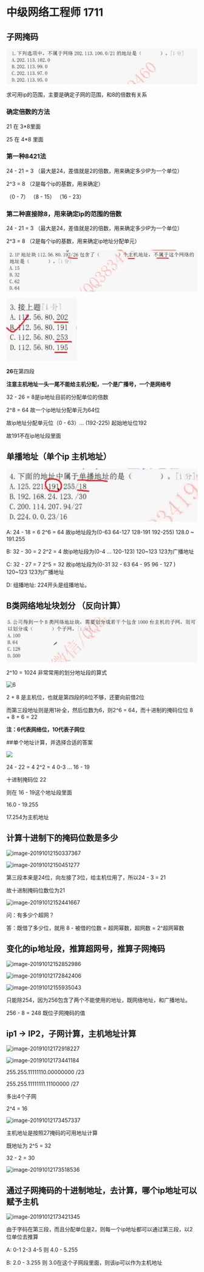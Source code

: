 # 中级网络工程师 1711

## 子网掩码

![1](./img/1.png)

求可用ip的范围，主要是确定子网的范围，和8的倍数有关系

### 确定倍数的方法

21 在 3*8里面

25 在 4*8 里面

### 第一种8421法

24 - 21 = 3 （最大是24，差值就是2的倍数，用来确定多少IP为一个单位）

2^3 = 8 （2是每个ip的基数，用来确定）

（0 - 7） （8 - 15） （16 - 23）

### 第二种直接除8，用来确定ip的范围的倍数

24 - 21 = 3 （最大是24，差值就是2的倍数，用来确定多少IP为一个单位）

2^3 = 8 （2是每个ip的基数，用来确定ip地址分配单元）

![2](./img/2.png)

![3](./img/3.png)

**26**在第四段

**注意主机地址一头一尾不能给主机分配，一个是广播号，一个是网络号**

32 - 26 = 8是ip地址目前的分配单位的倍数

2^8 = 64 故一个ip地址分配单元为64位

故ip地址分配单元位（0 - 63）... (192-225) 起始地址位192

故191不在ip地址段里面

## 单播地址（单个ip 主机地址）

![4](./img/4.png)

A: 24 - 18 = 6   2^6 = 64 故ip地址段为(0-63   64-127   128-191   192-255) 128.0 ~ 191.255

B: 32 - 30 = 2   2^2 = 4 故ip地址段为(0-4   ...   120-123)  120~123 123为广播地址

C: 32 - 27 = 7 2^5 = 32 故ip地址段为(0-31 32 - 63 64 - 95 96 - 127 )  120~123 123为广播地址

D: 组播地址: 224开头是组播地址。

## B类网络地址块划分 （反向计算）

![5](./img/5.png)

2^10 = 1024 非常常用的划分地址段的算式

![6](/Users/luoxh/Desktop/TestNotes/img/5-1.png)

2 + 8 是主机位，也就是第四段的8位不够，还要向前借2位

而第三段地址则是用1补全，然后位数为6，则2^6 = 64，而十进制的掩码位位 8 + 8 + 6 = 22

**注：6代表网络位，10代表子网位**





##单个地址计算，并选择合适的答案 

![](/Users/luoxh/Desktop/TestNotes/img/6.png)

24 - 22 = 4   2^2 = 4    0-3  ... 16 - 19

十进制掩码位 22

则在 16 - 19这个地址段里面

16.0 - 19.255

17.254为主机地址



## 计算十进制下的掩码位数是多少

![image-20191012150337367](/Users/luoxh/Desktop/TestNotes/img/7.png)

![image-20191012150451277](/Users/luoxh/Desktop/TestNotes/img/7-1.png)

第三段本来是24位，向左接了3位，给主机位用了，所以24 - 3 = 21

故十进制掩码位数位为21

![image-20191012152441667](/Users/luoxh/Desktop/TestNotes/img/7-2.png)

问：有多少个超网？

答：既借了多少位，就用 8 - 被借的位数 = 超网幂数，超网数 = 2^超网幂数



## 变化的ip地址段，推算超网号，推算子网掩码

![image-20191012152852986](/Users/luoxh/Desktop/TestNotes/img/8.png)

![image-20191012172842406](/Users/luoxh/Desktop/TestNotes/img/9.png)

![image-20191012155935043](/Users/luoxh/Desktop/TestNotes/img/8-1.png)

只能除254，因为256包含了两个不能使用的地址，既网络地址，和广播地址。

 256 - 8 = 248 既位子网掩码的值

## ip1  -> IP2，子网计算，主机地址计算

![image-20191012172918227](/Users/luoxh/Desktop/TestNotes/img/10.png)

![image-20191012173441184](/Users/luoxh/Desktop/TestNotes/img/11.png)



255.255.11111110.00000000 /23

255.255.11111111.11100000 /27

多出4个子网

2^4 = 16

![image-20191012173457337](/Users/luoxh/Desktop/TestNotes/img/10-1.png)





主机地址是按照27掩码的可用地址计算

既地址为  2^5 = 32

32 - 2 = 30



![image-20191012173518536](/Users/luoxh/Desktop/TestNotes/img/11-1.png)





## 通过子网掩码的十进制地址，去计算，哪个ip地址可以赋予主机

![image-20191012173421345](/Users/luoxh/Desktop/TestNotes/img/12.png)

由于字码在第三段，而且分配单位是2，则每一个ip地址都可以通过第三段，以2位单位去推算

A: 0-1 2-3 4-5  则 4.0 - 5.255

B: 2.0 - 3.255 则 3.0在这个子网段里面，则该ip可以作为主机地址








